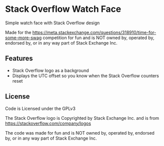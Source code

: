 # Stack Overflow Watch Face

Simple watch face with Stack Overflow design

Made for the https://meta.stackexchange.com/questions/318910/time-for-some-more-swag competition
for fun and is NOT owned by, operated by, endorsed by, or in any way part of Stack Exchange Inc.

## Features

- Stack Overflow logo as a background
- Displays the UTC offset so you know when the Stack Overflow counters reset

## License

Code is Licensed under the GPLv3

The Stack Overflow logo is Copyrighted by Stack Exchange Inc. and is from https://stackoverflow.com/company/logos

The code was made for fun and is NOT owned by, operated by, endorsed by, or in any way part of Stack Exchange Inc.